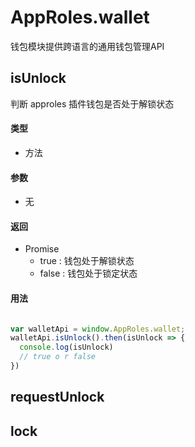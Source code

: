 # AppRoles.wallet

钱包模块提供跨语言的通用钱包管理API

## isUnlock

判断 approles 插件钱包是否处于解锁状态

#### 类型
- 方法
#### 参数
- 无
#### 返回
- Promise
  - true : 钱包处于解锁状态
  - false : 钱包处于锁定状态

#### 用法
```js

var walletApi = window.AppRoles.wallet;
walletApi.isUnlock().then(isUnlock => {
  console.log(isUnlock)
  // true o r false
})

```

## requestUnlock

## lock